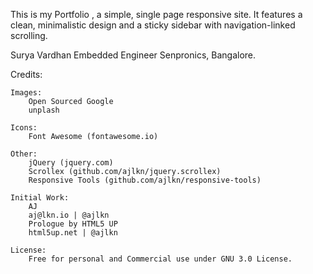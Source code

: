 This is my Portfolio , a simple, single page responsive site. It features a
clean, minimalistic design and a sticky sidebar with navigation-linked scrolling.

Surya Vardhan 
Embedded Engineer 
Senpronics, Bangalore. 


Credits:

	Images:
		Open Sourced Google 
		unplash

	Icons:
		Font Awesome (fontawesome.io)

	Other:
		jQuery (jquery.com)
		Scrollex (github.com/ajlkn/jquery.scrollex)
		Responsive Tools (github.com/ajlkn/responsive-tools)
	
	Initial Work:
		AJ
		aj@lkn.io | @ajlkn
		Prologue by HTML5 UP
		html5up.net | @ajlkn

	License:	
		Free for personal and Commercial use under GNU 3.0 License. 
